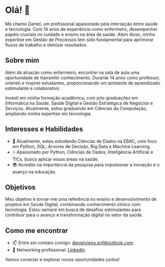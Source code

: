 # Olá! 👋

Me chamo Daniel, um profissional apaixonado pela interseção entre saúde e tecnologia. Com 14 anos de experiência como enfermeiro, desempenhei papéis cruciais no cuidado e ensino na área da saúde. Além disso, minha expertise em Gestão de Processos tem sido fundamental para aprimorar fluxos de trabalho e otimizar resultados.

## Sobre mim
Além da atuação como enfermeiro, encontrei na sala de aula uma oportunidade de transmitir conhecimento. Durante 14 anos como professor, orientei e inspirei estudantes, proporcionando um ambiente de aprendizado estimulante e colaborativo.

Investi em minha formação acadêmica, com pós-graduações em Informática na Saúde, Saúde Digital e Gestão Estratégica de Negócios e Serviços. Atualmente, estou graduando em Ciências da Computação, ampliando minha expertise em tecnologia.

## Interesses e Habilidades
- 🌱 Atualmente, estou estudando Ciências de Dados na EBAC, com foco em Python, SQL, Árvores de Decisão, Big Data e Machine Learning.
- ⚡ Apaixonado por Python, Ciências de Dados, Inteligência Artificial e TICs, busco aplicar essas áreas na saúde.
- 📚 Acredito na importância da pesquisa para impulsionar a inovação e o avanço na educação.

## Objetivos
Meu objetivo é tornar-me uma referência no ensino e desenvolvimento de projetos em Saúde Digital, combinando conhecimento clínico com tecnologia. Estou sempre em busca de desafios estimulantes para contribuir para o avanço e transformação digital no setor da saúde.

## Como me encontrar
- 📫 Entre em contato comigo: [danielvieira.enf@outlook.com](mailto:danielvieira.enf@outlook.com)
- 🔗 Networking profissional: [LinkedIn](https://www.linkedin.com/in/danielvieira-health-tech/)

Vamos conectar e explorar novas oportunidades juntos!
